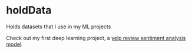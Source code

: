# holdData
Holds datasets that I use in my ML projects

Check out my first deep learning project, a [yelp review sentiment analysis model](https://colab.research.google.com/drive/1tMFNkc_Pu1QGEXQASty96_rZYE5tQvnp).
